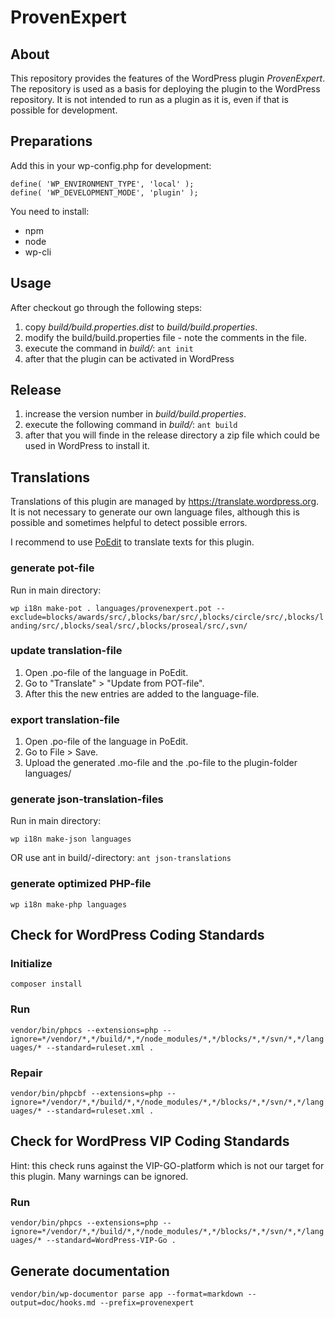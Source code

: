 # ProvenExpert

## About

This repository provides the features of the WordPress plugin _ProvenExpert_. The repository is used as a basis for deploying the plugin to the WordPress repository. It is not intended to run as a plugin as it is, even if that is possible for development.

## Preparations

Add this in your wp-config.php for development:

```
define( 'WP_ENVIRONMENT_TYPE', 'local' );
define( 'WP_DEVELOPMENT_MODE', 'plugin' );
```

You need to install:
* npm
* node
* wp-cli

## Usage

After checkout go through the following steps:

1. copy _build/build.properties.dist_ to _build/build.properties_.
2. modify the build/build.properties file - note the comments in the file.
3. execute the command in _build/_: `ant init`
4. after that the plugin can be activated in WordPress

## Release

1. increase the version number in _build/build.properties_.
2. execute the following command in _build/_: `ant build`
3. after that you will finde in the release directory a zip file which could be used in WordPress to install it.

## Translations

Translations of this plugin are managed by https://translate.wordpress.org. It is not necessary to generate our own language files,
although this is possible and sometimes helpful to detect possible errors.

I recommend to use [PoEdit](https://poedit.net/) to translate texts for this plugin.

### generate pot-file

Run in main directory:

`wp i18n make-pot . languages/provenexpert.pot --exclude=blocks/awards/src/,blocks/bar/src/,blocks/circle/src/,blocks/landing/src/,blocks/seal/src/,blocks/proseal/src/,svn/`

### update translation-file

1. Open .po-file of the language in PoEdit.
2. Go to "Translate" > "Update from POT-file".
3. After this the new entries are added to the language-file.

### export translation-file

1. Open .po-file of the language in PoEdit.
2. Go to File > Save.
3. Upload the generated .mo-file and the .po-file to the plugin-folder languages/

### generate json-translation-files

Run in main directory:

`wp i18n make-json languages`

OR use ant in build/-directory: `ant json-translations`

### generate optimized PHP-file

`wp i18n make-php languages`

## Check for WordPress Coding Standards

### Initialize

`composer install`

### Run

`vendor/bin/phpcs --extensions=php --ignore=*/vendor/*,*/build/*,*/node_modules/*,*/blocks/*,*/svn/*,*/languages/* --standard=ruleset.xml .`

### Repair

`vendor/bin/phpcbf --extensions=php --ignore=*/vendor/*,*/build/*,*/node_modules/*,*/blocks/*,*/svn/*,*/languages/* --standard=ruleset.xml .`

## Check for WordPress VIP Coding Standards

Hint: this check runs against the VIP-GO-platform which is not our target for this plugin. Many warnings can be ignored.

### Run

`vendor/bin/phpcs --extensions=php --ignore=*/vendor/*,*/build/*,*/node_modules/*,*/blocks/*,*/svn/*,*/languages/* --standard=WordPress-VIP-Go .`

## Generate documentation

`vendor/bin/wp-documentor parse app --format=markdown --output=doc/hooks.md --prefix=provenexpert`
